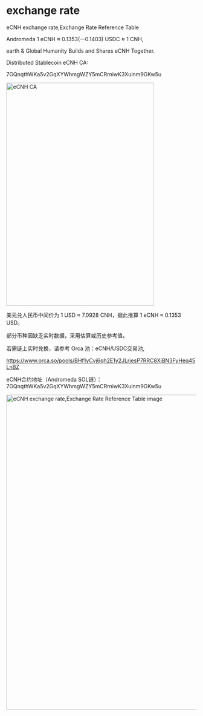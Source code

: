 # exchange rate
eCNH exchange rate,Exchange Rate Reference Table

Andromeda 1 eCNH ≈ 0.1353(—0.1403) USDC ≈ 1 CNH,

earth & Global Humanity Builds and Shares eCNH Together.

Distributed Stablecoin eCNH CA:

7GQnqthWKa5v2GqXYWhmgWZY5mCRrniwK3Xuinm9GKw5u

<img width="391" height="589" alt="eCNH CA" src="https://github.com/user-attachments/assets/e23d9564-f664-43c8-9027-f7ff6faac08b" />

美元兑人民币中间价为 1 USD ≈ 7.0928 CNH，据此推算 1 eCNH ≈ 0.1353 USD。

部分币种因缺乏实时数据，采用估算或历史参考值。

若需链上实时兑换，请参考 Orca 池：eCNH/USDC交易池,

https://www.orca.so/pools/BHf1yCvj6qh2E1y2JLrjesP7RRC8XjBN3FyHeq45LnBZ

eCNH合约地址（Andromeda SOL链）： 7GQnqthWKa5v2GqXYWhmgWZY5mCRrniwK3Xuinm9GKw5u

<img width="688" height="832" alt="eCNH exchange rate,Exchange Rate Reference Table image" src="https://github.com/user-attachments/assets/905a59ce-5105-411e-970d-2fa7fe948419" />
